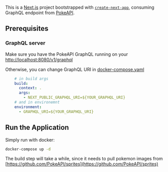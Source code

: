 This is a [Next.js](https://nextjs.org/) project bootstrapped with [`create-next-app`](https://github.com/vercel/next.js/tree/canary/packages/create-next-app), consuming GraphQL endpoint from [PokeAPI](https://github.com/PokeAPI/pokeapi).

## Prerequisites

### GraphQL server
Make sure you have the PokeAPI GraphQL running on your [http://localhost:8080/v1/graphql](http://localhost:8080/v1/graphql)

Otherwise, you can change GraphQL URI in [docker-compose.yaml](./docker-compose.yaml)
```yaml
    # in build args
    build:
      context: .
      args:
        - NEXT_PUBLIC_GRAPHQL_URI=${YOUR_GRAPHQL_URI}
    # and in environemnt
    environment:
      - GRAPHQL_URI=${YOUR_GRAPHQL_URI}
```

## Run the Application

Simply run with docker:

```sh
docker-compose up -d
```
The build step will take a while, since it needs to pull pokemon images from [https://github.com/PokeAPI/sprites](https://github.com/PokeAPI/sprites)